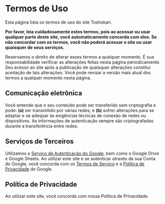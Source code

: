 # Termos de Uso

Esta página lista os termos de uso do site Toshokan.

**Por favor, leia cuidadosamente estes termos, pois ao acessar ou usar
qualquer parte deste site, você automaticamente concorda com eles.
Se não concordar com os termos, você não poderá acessar o site
ou usar quaisquer de seus serviços.**

Reservamos o direito de alterar esses termos a qualquer momento.
É sua responsabilidade verificar as alterações feitas nesta página
periodicamente. Seu acesso ao site após a publicação de quaisquer
alterações constitui aceitação de tais alterações. Você pode revisar
a versão mais atual dos termos a qualquer momento nesta página.

## Comunicação eletrônica

Você entende que o seu conteúdo pode ser transferido sem criptografia
e pode: **(a)** ser transmitido por várias redes; e
**(b)** sofrer alterações para se adaptar e se adequar
às exigências técnicas de conexão de redes ou dispositivos. As
informações de autenticação sempre são criptografadas durante
a transferência entre redes.

## Serviços de Terceiros

Utilizamos o [Serviço de Autenticação do Google],
bem como o Google Drive e Google Sheets. Ao utilizar este site e se
autenticar através da sua Conta do Google, você concorda
com os [Termos de Serviço] e a [Política de Privacidade] do Google.

[Serviço de Autenticação do Google]: https://developers.google.com/identity/sign-in/web
[Termos de Serviço]: https://policies.google.com/terms?hl=pt-BR
[Política de Privacidade]: https://policies.google.com/privacy?hl=pt-BR

## Política de Privacidade

Ao utilizar este site, você concorda com nossa Política de Privacidade.
